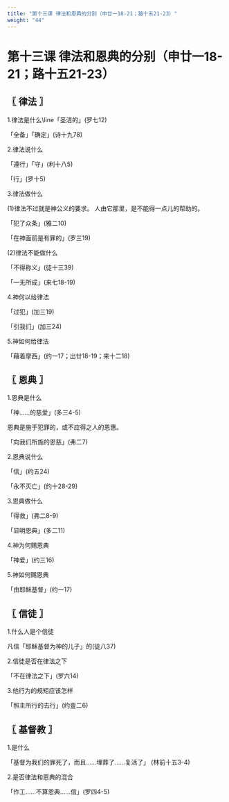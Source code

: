 ```yaml
---
title: "第十三课 律法和恩典的分别（申廿一18-21；路十五21-23）"
weight: "44"
---
```


# 第十三课 律法和恩典的分别（申廿一18-21；路十五21-23）


## 〖 律法 〗

1.律法是什么\line「圣洁的」(罗七12)

「全备」「确定」(诗十九78)

2.律法说什么

「遵行」「守」(利十八5)

「行」(罗十5)

3.律法做什么

(1)律法不过就是神公义的要求。
人由它那里，是不能得一点儿的帮助的。

「犯了众条」(雅二10)

「在神面前是有罪的」(罗三19)

(2)律法不能做什么

「不得称义」(徒十三39)

「一无所成」(来七18-19)

4.神何以给律法

「过犯」(加三19)

「引我们」(加三24)

5.神如何给律法

「藉着摩西」(约一17；出廿18-19；来十二18)

## 〖 恩典 〗

1.恩典是什么

「神……的慈爱」(多三4-5)

恩典是施于犯罪的，或不应得之人的恩惠。

「向我们所施的恩慈」(弗二7)

2.恩典说什么

「信」(约五24)

「永不灭亡」(约十28-29)

3.恩典做什么

「得救」(弗二8-9)

「显明恩典」(多二11)

4.神为何赐恩典

「神爱」(约三16)

5.神如何赐恩典

「由耶稣基督」(约一17)

## 〖 信徒 〗

1.什么人是个信徒

凡信「耶稣基督为神的儿子」的(徒八37)

2.信徒是否在律法之下

「不在律法之下」(罗六14)

3.他行为的规矩应该怎样

「照主所行的去行」(约壹二6)

## 〖 基督教 〗

1.是什么

「基督为我们的罪死了，而且……埋葬了……复活了」
(林前十五3-4)

2.是否律法和恩典的混合

「作工……不算恩典……信」(罗四4-5)
